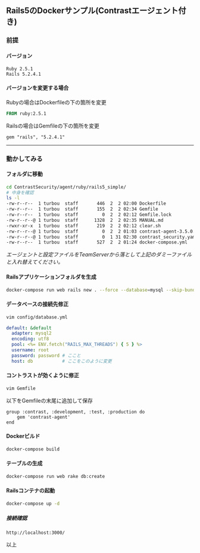 ## Rails5のDockerサンプル(Contrastエージェント付き)

### 前提

#### バージョン

```
Ruby 2.5.1
Rails 5.2.4.1
```

#### バージョンを変更する場合

Rubyの場合はDockerfileの下の箇所を変更

```dockerfile
FROM ruby:2.5.1
```

Railsの場合はGemfileの下の箇所を変更

```
gem "rails", "5.2.4.1"
```

------

### 動かしてみる

#### フォルダに移動

```bash
cd ContrastSecurity/agent/ruby/rails5_simple/
# 中身を確認
ls -l
-rw-r--r--  1 turbou  staff       446  2  2 02:00 Dockerfile
-rw-r--r--  1 turbou  staff       155  2  2 02:34 Gemfile
-rw-r--r--  1 turbou  staff         0  2  2 02:12 Gemfile.lock
-rw-r--r--@ 1 turbou  staff      1328  2  2 02:35 MANUAL.md
-rwxr-xr-x  1 turbou  staff       219  2  2 02:12 clear.sh
-rw-r--r--@ 1 turbou  staff         0  2  2 01:03 contrast-agent-3.5.0.gem # これを本物にする
-rw-r--r--@ 1 turbou  staff         0  1 31 02:30 contrast_security.yaml   # これも本物にする
-rw-r--r--  1 turbou  staff       527  2  2 01:24 docker-compose.yml
```

*エージェントと設定ファイルをTeamServerから落として上記のダミーファイルと入れ替えてください。*

#### Railsアプリケーションフォルダを生成

```bash
docker-compose run web rails new . --force --database=mysql --skip-bundle --skip
```

#### データベースの接続先修正

```bash
vim config/database.yml
```

```yaml
default: &default
  adapter: mysql2
  encoding: utf8
  pool: <%= ENV.fetch("RAILS_MAX_THREADS") { 5 } %>
  username: root
  password: password # ここと
  host: db           # ここをこのように変更
```

#### コントラストが効くように修正

```bash
vim Gemfile
```

以下をGemfileの末尾に追加して保存

```
group :contrast, :development, :test, :production do
    gem 'contrast-agent'
end
```

#### Dockerビルド

```bash
docker-compose build
```

#### テーブルの生成

```bash
docker-compose run web rake db:create
```

#### Railsコンテナの起動

```bash
docker-compose up -d
```

##### 接続確認

```
http://localhost:3000/
```



以上

